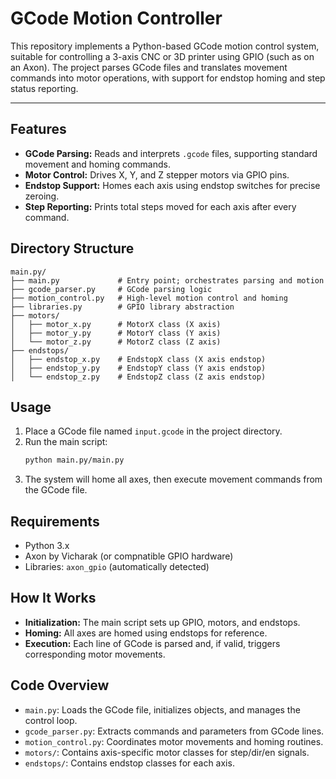 # GCode Motion Controller

This repository implements a Python-based GCode motion control system, suitable for controlling a 3-axis CNC or 3D printer using GPIO (such as on an Axon). The project parses GCode files and translates movement commands into motor operations, with support for endstop homing and step status reporting.

---

## Features

- **GCode Parsing:** Reads and interprets `.gcode` files, supporting standard movement and homing commands.
- **Motor Control:** Drives X, Y, and Z stepper motors via GPIO pins.
- **Endstop Support:** Homes each axis using endstop switches for precise zeroing.
- **Step Reporting:** Prints total steps moved for each axis after every command.

## Directory Structure

```
main.py/
├── main.py             # Entry point; orchestrates parsing and motion
├── gcode_parser.py     # GCode parsing logic
├── motion_control.py   # High-level motion control and homing
├── libraries.py        # GPIO library abstraction
├── motors/
│   ├── motor_x.py      # MotorX class (X axis)
│   ├── motor_y.py      # MotorY class (Y axis)
│   └── motor_z.py      # MotorZ class (Z axis)
├── endstops/
│   ├── endstop_x.py    # EndstopX class (X axis endstop)
│   ├── endstop_y.py    # EndstopY class (Y axis endstop)
│   └── endstop_z.py    # EndstopZ class (Z axis endstop)
```

## Usage

1. Place a GCode file named `input.gcode` in the project directory.
2. Run the main script:
   ```bash
   python main.py/main.py
   ```
3. The system will home all axes, then execute movement commands from the GCode file.

## Requirements

- Python 3.x
- Axon by Vicharak (or compnatible GPIO hardware)
- Libraries:  `axon_gpio` (automatically detected)

## How It Works

- **Initialization:** The main script sets up GPIO, motors, and endstops.
- **Homing:** All axes are homed using endstops for reference.
- **Execution:** Each line of GCode is parsed and, if valid, triggers corresponding motor movements.

## Code Overview

- `main.py`: Loads the GCode file, initializes objects, and manages the control loop.
- `gcode_parser.py`: Extracts commands and parameters from GCode lines.
- `motion_control.py`: Coordinates motor movements and homing routines.
- `motors/`: Contains axis-specific motor classes for step/dir/en signals.
- `endstops/`: Contains endstop classes for each axis.

